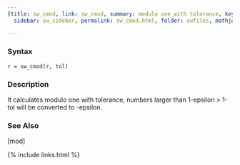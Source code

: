 ```yaml
---
{title: sw_cmod, link: sw_cmod, summary: modulo one with tolerance, keywords: sample,
  sidebar: sw_sidebar, permalink: sw_cmod.html, folder: swfiles, mathjax: 'true'}

---
```


### Syntax

`r = sw_cmod(r, tol)`

### Description

It calculates modulo one with tolerance, numbers larger than 1-epsilon >
1-tol will be converted to -epsilon.
 

### See Also

[mod]

{% include links.html %}
